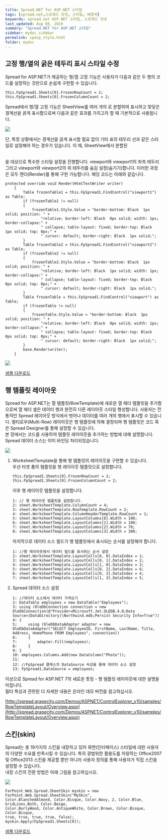 ```yaml
---
title: Spread.NET for ASP.NET 스타일
tags: [spread.net,스프레드 닷넷, 스타일, 배경색]
keywords: spread.net ASP.NET 스타일, 스프레드 닷넷
last_updated: Aug 08, 2019
summary: "Spread.NET for ASP.NET 스타일"
sidebar: mydoc_sidebar
permalink: spasp_style.html
folder: mydoc
---
```




## 고정 행/열의 굵은 테두리 표시 스타일 수정

Spread for ASP.NET가 제공하는 행/열 고정 기능은 사용자가 다음과 같은 두 행의 코드를 설정하는 것만으로 손쉽게 구현할 수 있습니다.

```
this.FpSpread1.Sheets[0].FrozenRowCount = 2;
this.FpSpread1.Sheets[0].FrozenColumnCount = 2;
```

Spread에서 행/열 고정 기능은 SheetView를 여러 개의 <Table>로 분할하여 표시하고 맞닿은 경계선을 굵게 표시함으로써 다음과 같은 효과를 가지고자 할 때 기본적으로 사용됩니다.

![](https://www.grapecity.co.kr/images/training/spread/tc2-1-1.png)

단, 특정 상황에서는 경계선을 굵게 표시할 필요 없이 기타 표의 테두리 선과 같은 스타일로 설정해야 하는 경우가 있습니다. 이 때, SheetView에서 분할된 <Table>을 대상으로 특수한 스타일 설정을 진행합니다. viewport와 viewport1의 좌측 테두리 그리고 viewport와 viewport2의 위 테두리를 숨김 설정(숨기기)합니다. 이러한 과정은 모두 렌더(Render)를 통해 구현 가능합니다. 해당 코드는 아래와 같습니다.

```
protected override void Render(HtmlTextWriter writer)
    {
        Table frozenTable1 = this.FpSpread1.FindControl("viewport1") as Table;
        if (frozenTable1 != null)
        {
            frozenTable1.Style.Value = "border-bottom: Black  1px solid; position: " +
                "relative; border-left: Black  0px solid; width: 1px; border-collapse:" +
                " collapse; table-layout: fixed; border-top: Black  1px solid; top: 0px;" +
                " cursor: default; border-right: Black  1px solid;";
        }
        Table frozenTable2 = this.FpSpread1.FindControl("viewport2") as Table;
        if (frozenTable2 != null)
        {
            frozenTable2.Style.Value = "border-bottom: Black  1px solid; position: " +
                "relative; border-left: Black  1px solid; width: 1px; border-collapse:" +
                " collapse; table-layout: fixed; border-top: Black  0px solid; top: 0px;" +
                " cursor: default; border-right: Black  1px solid;";
        }
        Table frozenTable = this.FpSpread1.FindControl("viewport") as Table;
        if (frozenTable != null)
        {
            frozenTable.Style.Value = "border-bottom: Black  1px solid; position: " +
                "relative; border-left: Black  0px solid; width: 1px; border-collapse:" +
                " collapse; table-layout: fixed; border-top: Black  0px solid; top: 0px;" +
                " cursor: default; border-right: Black  1px solid;";
        }
        base.Render(writer);
    }
```

![](https://www.grapecity.co.kr/images/training/spread/tc2-1-2.png)

  

[샘플 다운로드](https://www.grapecity.co.kr/files/SpreadNET/Samples/5363_Frozen.zip)


## 행 템플릿 레이아웃

Spread for ASP.NET는 열 템플릿(RowTemplate)에 새로운 열 헤더 템플릿을 추가함으로써 열 헤더 셀은 데이터 행과 완전히 다른 레이아웃 스타일 형성합니다. 사용자는 전통적인 Spread 레이아웃 방식에서 벗어나 데이터를 여러 개의 행에서 표시할 수 있습니다. 멀티로우(Multi-Row) 레이아웃은 행 템플릿에 의해 결정되며 행 템플릿은 코드 혹은 Spread Designer를 통해 설정할 수 있습니다.  
본 장에서는 코드를 사용하여 템플릿 레이아웃을 추가하는 방법에 대해 설명합니다. Spread 데이터 소스는 이미 바인딩 처리되었습니다.

  

![](https://www.grapecity.co.kr/images/training/spread/tc2-2-1.png)

  

1.  WorksheetTemplate을 통해 행 템플릿의 레이아웃을 구현할 수 있습니다.  
    우선 타겟 폼의 템플릿을 행 레이아웃 템플릿으로 설정합니다.
    
    ```
    this.FpSpread1.Sheets[0].FrozenRowCount = 2;
    this.FpSpread1.Sheets[0].FrozenColumnCount = 2;
    ```
    
    이후 행 레이아웃 템플릿을 설정합니다.
    
    ```
    1: // 행 레이아웃 템플릿을 설정합니다.  
    2: sheet.WorksheetTemplate.ColumnCount = 4;
    3: sheet.WorksheetTemplate.RowTemplate.RowCount = 2;
    4: sheet.WorksheetTemplate.ColumnHeaderTemplate.RowCount = 1;
    5: sheet.WorksheetTemplate.LayoutColumns[0].Width = 100;
    6: sheet.WorksheetTemplate.LayoutColumns[1].Width = 100;
    7: sheet.WorksheetTemplate.LayoutColumns[2].Width = 70;
    8: sheet.WorksheetTemplate.LayoutColumns[3].Width = 300;
    ```
    
    마지막으로 데이터 소스 필드가 행 템플릿에서 표시되는 순서를 설정해야 합니다.
    
    ```
    1: //행 레이아웃에서 데이터 필드를 표시하는 순서 설정
    2: sheet.WorksheetTemplate.LayoutCells[0, 0].DataIndex = 1;
    3: sheet.WorksheetTemplate.LayoutCells[0, 1].DataIndex = 2;
    4: sheet.WorksheetTemplate.LayoutCells[1, 0].DataIndex = 3;
    5: sheet.WorksheetTemplate.LayoutCells[0, 2].DataIndex = 6;
    6: sheet.WorksheetTemplate.LayoutCells[0, 3].DataIndex = 4;
    7: sheet.WorksheetTemplate.LayoutCells[1, 3].DataIndex = 5;
    ```
    
2.  Spread 데이터 소스 설정
    
    ```
    1: //데이터 소스에서 데이터 가져오기
    2: DataTable employees = new DataTable("Employees");
    3: using (OleDbConnection connection = new OleDbConnection(@"Provider=Microsoft.Jet.OLEDB.4.0;Data Source=|DataDirectory|\Northwind.mdb;Persist Security Info=True"))
    4: {
    5:     using (OleDbDataAdapter adapter = new OleDbDataAdapter("SELECT EmployeeID, FirstName, LastName, Title, Address, HomePhone FROM Employees", connection))
    6:     {
    7:         adapter.Fill(employees);
    8:     }
    9: }
    10: employees.Columns.Add(new DataColumn("Photo"));
    11:  
    12: //FpSpread 클래스의 DataSource 속성을 통해 데이터 소스 설정
    13: FpSpread1.DataSource = employees;
    ```
    

이상으로 Spread for ASP.NET 7의 새로운 틋징 - 행 템플릿 레이아웃에 대한 설명을 마칩니다.  
필터 특성과 관련된 더 자세한 내용은 온라인 데모 버전을 참고하십시오.

  

[http://spread.grapecity.com/Demos/ASPNET/ControlExplorer_v10/samples/RowTemplateLayout/Overview.aspx](http://spread.grapecity.com/Demos/ASPNET/ControlExplorer_v10/samples/RowTemplateLayout/Overview.aspx)


## 스킨(skin)

Spread는 총 19가지의 스킨을 내장하고 있어 화면(인터페이스) 스타일에 대한 사용자의 다양한 수요를 만족시킬 수 있습니다. 특히 광범위한 활용도를 자랑하는 Office2007및 Office2013 스킨을 제공할 뿐만 아니라 사용자 정의를 통해 사용자가 직접 스킨을 설정할 수 있습니다.  
내장 스킨의 전환 방법은 아래 그림을 참고하십시오.

  

![](https://www.grapecity.co.kr/images/training/spread/tc2-3-1.gif)

```
FarPoint.Web.Spread.SheetSkin myskin = new FarPoint.Web.Spread.SheetSkin("MySkin", 
Color.BlanchedAlmond, Color.Bisque, Color.Navy, 2, Color.Blue, GridLines.Both, Color.Beige, 
Color.BurlyWood, Color.AntiqueWhite, Color.Brown, Color.Bisque, Color.Bisque, 
true, true, true, true, false);
myskin.Apply(FpSpread1.Sheets[0]);
```

[샘플 다운로드](https://www.grapecity.co.kr/files/SpreadNET/Samples/Spread_ASP_Skin.zip)